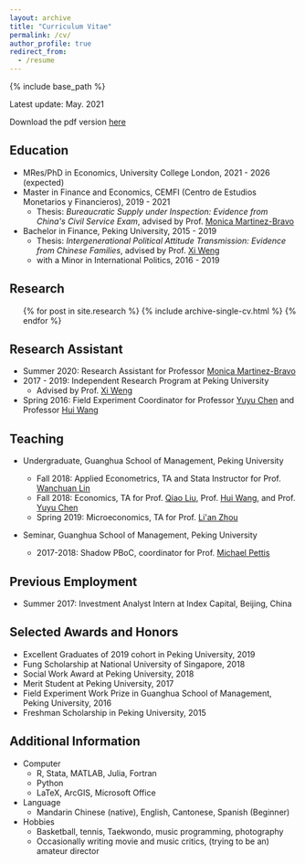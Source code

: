 ```yaml
---
layout: archive
title: "Curriculum Vitae"
permalink: /cv/
author_profile: true
redirect_from:
  - /resume
---
```


{% include base_path %}

Latest update: May. 2021

Download the pdf version [here](https://haohuhh.github.io/cv/)

Education
------
* MRes/PhD in Economics, University College London, 2021 - 2026 (expected)
* Master in Finance and Economics, CEMFI (Centro de Estudios Monetarios y Financieros), 2019 - 2021
  * Thesis: *Bureaucratic Supply under Inspection: Evidence from China's Civil Service Exam*, advised by Prof. [Monica Martinez-Bravo](https://www.cemfi.es/~martinez-bravo/mmb/Home.html)
* Bachelor in Finance, Peking University, 2015 - 2019
  * Thesis: *Intergenerational Political Attitude Transmission: Evidence from Chinese Families*, advised by Prof. [Xi Weng](https://wengxi125.weebly.com/)
  * with a Minor in International Politics, 2016 - 2019

Research
------
  <ul>{% for post in site.research %}
    {% include archive-single-cv.html %}
  {% endfor %}</ul>
  
Research Assistant
------
* Summer 2020: Research Assistant for Professor [Monica Martinez-Bravo](https://www.cemfi.es/~martinez-bravo/mmb/Home.html)
* 2017 - 2019: Independent Research Program at Peking University
  * Advised by Prof. [Xi Weng](https://wengxi125.weebly.com/)
* Spring 2016: Field Experiment Coordinator for Professor [Yuyu Chen](https://scholar.google.es/citations?user=2tg4eXoAAAAJ&hl=en) and Professor [Hui Wang](https://scholar.google.es/citations?user=yOIN8lUAAAAJ&hl=en&oi=ao)
  
Teaching
------
* Undergraduate, Guanghua School of Management, Peking University
  * Fall 2018: Applied Econometrics, TA and Stata Instructor for Prof. [Wanchuan Lin](https://en.gsm.pku.edu.cn/conjsxq.jsp?urltype=tree.TreeTempUrl&wbtreeid=1099&user_id=wlin)
  * Fall 2018: Economics, TA for Prof. [Qiao Liu](https://en.gsm.pku.edu.cn/conjsxq.jsp?urltype=tree.TreeTempUrl&wbtreeid=1099&user_id=qiao_liu), Prof. [Hui Wang](https://scholar.google.es/citations?user=yOIN8lUAAAAJ&hl=en&oi=ao), and Prof. [Yuyu Chen](https://scholar.google.es/citations?user=2tg4eXoAAAAJ&hl=en)
  * Spring 2019: Microeconomics, TA for Prof. [Li'an Zhou](https://scholar.google.es/citations?user=8ZOQYnIAAAAJ&hl=en&oi=ao)

* Seminar, Guanghua School of Management, Peking University
  * 2017-2018: Shadow PBoC, coordinator for Prof. [Michael Pettis](https://carnegieendowment.org/experts/444)
  
Previous Employment
------
* Summer 2017: Investment Analyst Intern at Index Capital, Beijing, China
  
Selected Awards and Honors
------
* Excellent Graduates of 2019 cohort in Peking University, 2019
* Fung Scholarship at National University of Singapore, 2018
* Social Work Award at Peking University, 2018
* Merit Student at Peking University, 2017
* Field Experiment Work Prize in Guanghua School of Management, Peking University, 2016
* Freshman Scholarship in Peking University, 2015
  
Additional Information
------
* Computer
  * R, Stata, MATLAB, Julia, Fortran
  * Python
  * LaTeX, ArcGIS, Microsoft Office
* Language
  * Mandarin Chinese (native), English, Cantonese, Spanish (Beginner)
* Hobbies
  * Basketball, tennis, Taekwondo, music programming, photography
  * Occasionally writing movie and music critics, (trying to be an) amateur director
